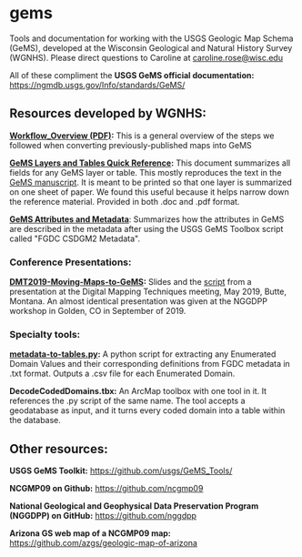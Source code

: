 # gems
Tools and documentation for working with the USGS Geologic Map Schema (GeMS), developed at the Wisconsin Geological and Natural History Survey (WGNHS). 
Please direct questions to Caroline at caroline.rose@wisc.edu

All of these compliment the **USGS GeMS official documentation:** https://ngmdb.usgs.gov/Info/standards/GeMS/  

## Resources developed by WGNHS:  


__[Workflow_Overview (PDF)](https://github.com/wgnhs/gems/blob/master/Workflow_Overview_05-19-19.pdf):__ This is a general overview of the steps we followed when converting previously-published maps into GeMS


__[GeMS Layers and Tables Quick Reference](https://github.com/wgnhs/gems/blob/master/GeMS%20Layers%20and%20Tables%20Quick%20Reference_05-31-19.pdf):__ This document summarizes all fields for any GeMS layer or table. This mostly reproduces the text in the [GeMS manuscript](https://ngmdb.usgs.gov/Info/standards/GeMS/docs/GeMSv2_draft7g_ProvisionalRelease.pdf). It is meant to be printed so that one layer is summarized on one sheet of paper. We found this useful because it helps narrow down the reference material.
Provided in both .doc and .pdf format. 


__[GeMS Attributes and Metadata](https://github.com/wgnhs/gems/blob/master/MetadataSummaryforGeMSFields_2020-06-05.pdf)__: Summarizes how the attributes in GeMS are described in the metadata after using the USGS GeMS Toolbox script called "FGDC CSDGM2 Metadata". 


### Conference Presentations: 


__[DMT2019-Moving-Maps-to-GeMS](https://github.com/wgnhs/gems/blob/master/DMT2019-Moving-Maps-to-GeMS.pdf):__ Slides and the [script](https://github.com/wgnhs/gems/blob/master/DMT2019-moving-maps-to-gems-script.pdf) from a presentation at the Digital Mapping Techniques meeting, May 2019, Butte, Montana. An almost identical presentation was given at the NGGDPP workshop in Golden, CO in September of 2019. 


### Specialty tools: 

__[metadata-to-tables.py](https://github.com/wgnhs/gems/blob/master/metadata-to-tables.py):__ A python script for extracting any Enumerated Domain Values and their corresponding definitions from FGDC metadata in .txt format. Outputs a .csv file for each Enumerated Domain. 

__DecodeCodedDomains.tbx:__ An ArcMap toolbox with one tool in it. It references the .py script of the same name. The tool accepts a geodatabase as input, and it turns every coded domain into a table within the database. 




## Other resources: 


**USGS GeMS Toolkit:** https://github.com/usgs/GeMS_Tools/  

**NCGMP09 on Github:** https://github.com/ncgmp09 

**National Geological and Geophysical Data Preservation Program (NGGDPP) on GitHub:** https://github.com/nggdpp 

**Arizona GS web map of a NCGMP09 map:** https://github.com/azgs/geologic-map-of-arizona
